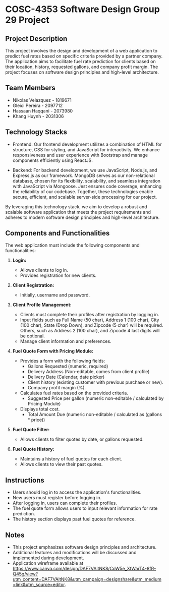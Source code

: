 # COSC-4353 Software Design Group 29 Project

## Project Description
This project involves the design and development of a web application to predict fuel rates based on specific criteria provided by a partner company. The application aims to facilitate fuel rate prediction for clients based on their location, history, requested gallons, and company profit margin. The project focuses on software design principles and high-level architecture.

## Team Members
- Nikolas Velazquez - 1819671
- Gleici Pereira - 2097712
- Hassaan Haqqani - 2073980
- Khang Huynh - 2031306

## Technology Stacks
- Frontend:
Our frontend development utilizes a combination of HTML for structure, CSS for styling, and JavaScript for interactivity. We enhance responsiveness and user experience with Bootstrap and manage components efficiently using ReactJS.

- Backend:
For backend development, we use JavaScript, Node.js, and Express.js as our framework. MongoDB serves as our non-relational database, chosen for its flexibility, scalability, and seamless integration with JavaScript via Mongoose. Jest ensures code coverage, enhancing the reliability of our codebase. Together, these technologies enable secure, efficient, and scalable server-side processing for our project. 

By leveraging this technology stack, we aim to develop a robust and scalable software application that meets the project requirements and adheres to modern software design principles and high-level architecture.


## Components and Functionalities
The web application must include the following components and functionalities:

1. **Login:**
   - Allows clients to log in.
   - Provides registration for new clients.

2. **Client Registration:**
   - Initially, username and password.

3. **Client Profile Management:**
   - Clients must complete their profiles after registration by logging in.
   - Input fields such as Full Name (50 char), Address 1 (100 char), City (100 char), State (Drop Down), and Zipcode (5 char) will be required. Others, such as Address 2 (100 char), and Zipcode 4 last digits will be optional. 
   - Manage client information and preferences.

4. **Fuel Quote Form with Pricing Module:**
   - Provides a form with the following fields:
     - Gallons Requested (numeric, required)
     - Delivery Address (Non-editable, comes from client profile)
     - Delivery Date (Calendar, date picker)
     - Client history (existing customer with previous purchase or new).
     - Company profit margin (%).
   - Calculates fuel rates based on the provided criteria.
     - Suggested Price per gallon (numeric non-editable / calculated by Pricing Module)
   - Displays total cost.
     - Total Amount Due (numeric non-editable / calculated as (gallons * price))
	
5. **Fuel Quote Filter:**
   - Allows clients to filter quotes by date, or gallons requested.

6. **Fuel Quote History:**
   - Maintains a history of fuel quotes for each client.
   - Allows clients to view their past quotes.

## Instructions 
- Users should log in to access the application's functionalities.
- New users must register before logging in.
- After logging in, users can complete their profiles.
- The fuel quote form allows users to input relevant information for rate prediction.
- The history section displays past fuel quotes for reference.

## Notes
- This project emphasizes software design principles and architecture.
- Additional features and modifications will be discussed and implemented during development.
- Application wireframe available at https://www.canva.com/design/DAF7VAitNK8/CoW5e_XtWarT4-8fR-Q45g/view?utm_content=DAF7VAitNK8&utm_campaign=designshare&utm_medium=link&utm_source=editor.


